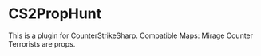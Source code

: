 # CS2PropHunt
This is a plugin for CounterStrikeSharp.
Compatible Maps: Mirage
Counter Terrorists are props.
